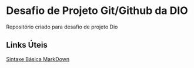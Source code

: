 # Desafio de Projeto Git/Github da DIO


Repositório criado para desafio de projeto Dio


## Links Úteis 
[Sintaxe Básica MarkDown](https://www.markdownguide.org/basic-syntax/#links)
